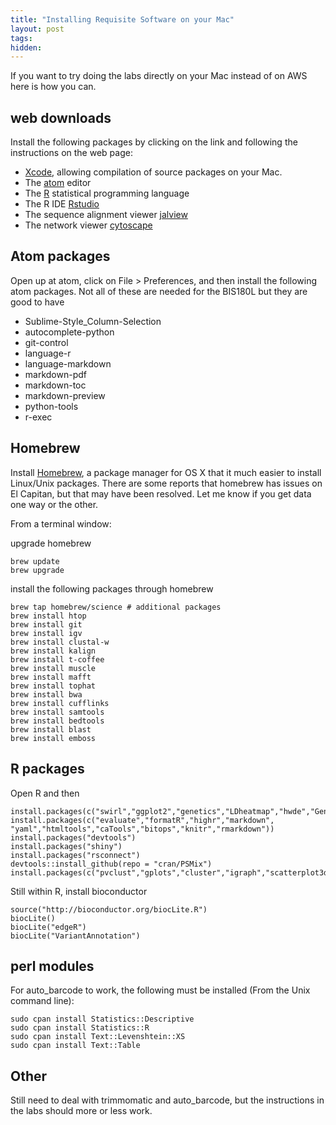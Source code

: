 ```yaml
---
title: "Installing Requisite Software on your Mac"
layout: post
tags:
hidden: 
---
```


If you want to try doing the labs directly on your Mac instead of on AWS here is how you can.

## web downloads

Install the following packages by clicking on the link and following the instructions on the web page:

* [Xcode](https://developer.apple.com/xcode/download/), allowing compilation of source packages on your Mac.
* The [atom](https://atom.io/) editor
* The [R](https://cran.r-project.org/) statistical programming language
* The R IDE [Rstudio](https://www.rstudio.com/)
* The sequence alignment viewer [jalview](http://www.jalview.org/)
* The network viewer [cytoscape](http://www.cytoscape.org/)

## Atom packages

Open up at atom, click on File > Preferences, and then install the following atom packages.  Not all of these are needed for the BIS180L but they are good to have

* Sublime-Style_Column-Selection
* autocomplete-python
* git-control
* language-r
* language-markdown
* markdown-pdf
* markdown-toc
* markdown-preview
* python-tools
* r-exec

## Homebrew

Install [Homebrew](http://brew.sh/), a package manager for OS X that it much easier to install Linux/Unix packages.  There are some reports that homebrew has issues on El Capitan, but that may have been resolved.  Let me know if you get data one way or the other.

From a terminal window:

upgrade homebrew

    brew update
    brew upgrade

install the following packages through homebrew

    brew tap homebrew/science # additional packages
    brew install htop
    brew install git
    brew install igv
    brew install clustal-w
    brew install kalign
    brew install t-coffee
    brew install muscle
    brew install mafft
    brew install tophat
    brew install bwa
    brew install cufflinks
    brew install samtools
    brew install bedtools
    brew install blast
    brew install emboss

## R packages

Open R and then

    install.packages(c("swirl","ggplot2","genetics","LDheatmap","hwde","GenABEL","seqinr","qtl"))
    install.packages(c("evaluate","formatR","highr","markdown", "yaml","htmltools","caTools","bitops","knitr","rmarkdown"))
    install.packages("devtools")
    install.packages("shiny")
    install.packages("rsconnect")
    devtools::install_github(repo = "cran/PSMix")
    install.packages(c("pvclust","gplots","cluster","igraph","scatterplot3d","ape","SNPassoc"))

Still within R, install bioconductor

    source("http://bioconductor.org/biocLite.R")
    biocLite()
    biocLite("edgeR")
    biocLite("VariantAnnotation")

## perl modules

For auto_barcode to work, the following must be installed (From the Unix command line):

    sudo cpan install Statistics::Descriptive
    sudo cpan install Statistics::R
    sudo cpan install Text::Levenshtein::XS
    sudo cpan install Text::Table

## Other

Still need to deal with trimmomatic and auto_barcode, but the instructions in the labs should more or less work.



